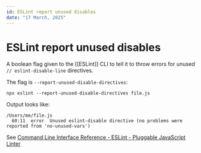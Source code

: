 ```yaml
---
id: ESLint report unused disables
date: "17 March, 2025"
---
```


# ESLint report unused disables

A boolean flag given to the [[ESLint]] CLI to tell it to throw errors for unused `// eslint-disable-line` directives.

The flag is `--report-unused-disable-directives`:
```shell
npx eslint --report-unused-disable-directives file.js
```

Output looks like:
```
/Users/me/file.js
  60:11  error  Unused eslint-disable directive (no problems were reported from 'no-unused-vars')
```

See [Command Line Interface Reference - ESLint - Pluggable JavaScript Linter](https://eslint.org/docs/latest/use/command-line-interface#--report-unused-disable-directives)

